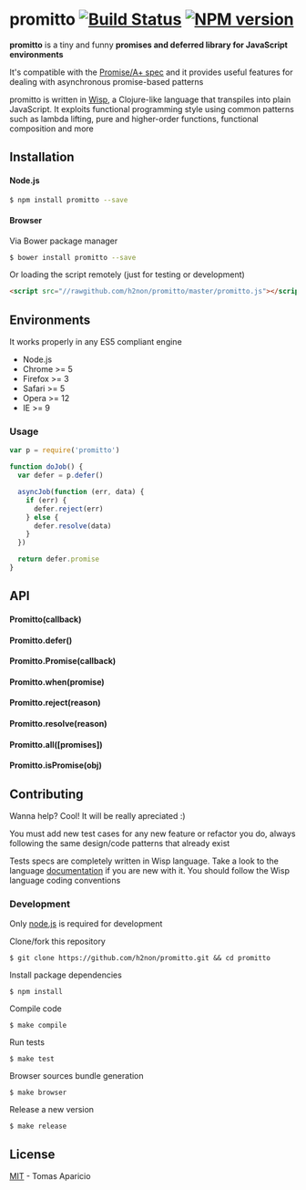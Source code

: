 # promitto [![Build Status](https://secure.travis-ci.org/h2non/promitto.png?branch=master)][travis] [![NPM version](https://badge.fury.io/js/promitto.png)][npm]

**promitto** is a tiny and funny **promises and deferred library for JavaScript environments**

It's compatible with the [Promise/A+ spec](http://promises-aplus.github.io/promises-spec/)
and it provides useful features for dealing with asynchronous promise-based patterns

promitto is written in [Wisp][wisp], a Clojure-like language that transpiles into plain JavaScript. 
It exploits functional programming style using common patterns such as lambda lifting, pure and higher-order functions, functional composition and more

## Installation

#### Node.js

```bash
$ npm install promitto --save
```

#### Browser

Via Bower package manager
```bash
$ bower install promitto --save
```

Or loading the script remotely (just for testing or development)
```html
<script src="//rawgithub.com/h2non/promitto/master/promitto.js"></script>
```

## Environments

It works properly in any ES5 compliant engine

- Node.js
- Chrome >= 5
- Firefox >= 3
- Safari >= 5
- Opera >= 12
- IE >= 9

### Usage

```js
var p = require('promitto')

function doJob() {
  var defer = p.defer()

  asyncJob(function (err, data) {
    if (err) {
      defer.reject(err)      
    } else {
      defer.resolve(data)
    }
  })

  return defer.promise
}
```

## API

#### Promitto(callback)

#### Promitto.defer()

#### Promitto.Promise(callback)

#### Promitto.when(promise)

#### Promitto.reject(reason)

#### Promitto.resolve(reason)

#### Promitto.all([promises])

#### Promitto.isPromise(obj)

## Contributing

Wanna help? Cool! It will be really apreciated :)

You must add new test cases for any new feature or refactor you do,
always following the same design/code patterns that already exist

Tests specs are completely written in Wisp language.
Take a look to the language [documentation][wisp] if you are new with it.
You should follow the Wisp language coding conventions

### Development

Only [node.js](http://nodejs.org) is required for development

Clone/fork this repository
```
$ git clone https://github.com/h2non/promitto.git && cd promitto
```

Install package dependencies
```
$ npm install
```

Compile code
```
$ make compile
```

Run tests
```
$ make test
```

Browser sources bundle generation
```
$ make browser
```

Release a new version
```
$ make release
```

## License

[MIT](http://opensource.org/licenses/MIT) - Tomas Aparicio

[wisp]: https://github.com/Gozala/wisp
[travis]: http://travis-ci.org/h2non/promitto
[npm]: http://npmjs.org/package/promitto
